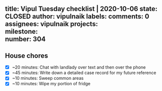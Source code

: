 title:	Vipul Tuesday checklist | 2020-10-06
state:	CLOSED
author:	vipulnaik
labels:	
comments:	0
assignees:	vipulnaik
projects:	
milestone:	
number:	304
--
## House chores

- [x] ~20 minutes: Chat with landlady over text and then over the phone
- [x] ~45 minutes: Write down a detailed case record for my future reference
- [x] ~10 minutes: Sweep common areas
- [x] ~10 minutes: Wipe my portion of fridge
